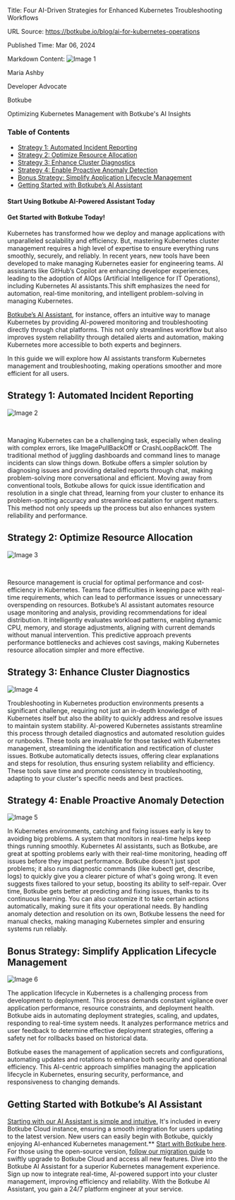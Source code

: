 Title: Four AI-Driven Strategies for Enhanced Kubernetes Troubleshooting Workflows

URL Source: https://botkube.io/blog/ai-for-kubernetes-operations

Published Time: Mar 06, 2024

Markdown Content:
![Image 1](https://cdn.prod.website-files.com/634fabb21508d6c9db9bc46f/6408ed63e5b48fed17e54625_SE6Pjp9PW9TaOwePHJXRaxaLQgYdT2HX_5PYASmvIx8.jpeg)

Maria Ashby

Developer Advocate

Botkube

Optimizing Kubernetes Management with Botkube's AI Insights

### Table of Contents

*   [Strategy 1: Automated Incident Reporting](#strategy-1-automated-incident-reporting)
*   [Strategy 2: Optimize Resource Allocation](#strategy-2-optimize-resource-allocation)
*   [Strategy 3: Enhance Cluster Diagnostics](#strategy-3-enhance-cluster-diagnostics-)
*   [Strategy 4: Enable Proactive Anomaly Detection](#strategy-4-enable-proactive-anomaly-detection)
*   [Bonus Strategy: Simplify Application Lifecycle Management](#bonus-strategy-simplify-application-lifecycle-management)
*   [Getting Started with Botkube’s AI Assistant](#getting-started-with-botkube-s-ai-assistant)

#### Start Using Botkube AI-Powered Assistant Today

#### Get Started with Botkube Today!

Kubernetes has transformed how we deploy and manage applications with unparalleled scalability and efficiency. But, mastering Kubernetes cluster management requires a high level of expertise to ensure everything runs smoothly, securely, and reliably. In recent years, new tools have been developed to make managing Kubernetes easier for engineering teams. AI assistants like GitHub’s Copilot are enhancing developer experiences, leading to the adoption of AIOps (Artificial Intelligence for IT Operations), including Kubernetes AI assistants.This shift emphasizes the need for automation, real-time monitoring, and intelligent problem-solving in managing Kubernetes.

[Botkube’s AI Assistant](https://botkube.io/blog/real-time-platform-engineer-advice-ai-assistant), for instance, offers an intuitive way to manage Kubernetes by providing AI-powered monitoring and troubleshooting directly through chat platforms. This not only streamlines workflow but also improves system reliability through detailed alerts and automation, making Kubernetes more accessible to both experts and beginners.

In this guide we will explore how AI assistants transform Kubernetes management and troubleshooting, making operations smoother and more efficient for all users.

Strategy 1: Automated Incident Reporting
----------------------------------------

![Image 2](https://cdn.prod.website-files.com/634fabb21508d6c9db9bc46f/65ee1a5d521144e87f59161e_Botkube%20AI%20Assistant%20-failing%20GIF.gif)

‍

Managing Kubernetes can be a challenging task, especially when dealing with complex errors, like ImagePullBackOff or CrashLoopBackOff. The traditional method of juggling dashboards and command lines to manage incidents can slow things down. Botkube offers a simpler solution by diagnosing issues and providing detailed reports through chat, making problem-solving more conversational and efficient. Moving away from conventional tools, Botkube allows for quick issue identification and resolution in a single chat thread, learning from your cluster to enhance its problem-spotting accuracy and streamline escalation for urgent matters. This method not only speeds up the process but also enhances system reliability and performance.

Strategy 2: Optimize Resource Allocation
----------------------------------------

![Image 3](https://cdn.prod.website-files.com/634fabb21508d6c9db9bc46f/65a6ef180190c3682238b922_9kalnKKcBw_q5sdluVLbLDy9ch5mY-RxHKxDa6edtIj5fIITzJz8lL3BRAaSMnldHACqcEHteUaFeKIN4RYkB-uGXRCISEMHlvM2crujb2yRfN2_QtNFXUISA3-YfABPLl5_t6LcMKwsO0a39lZXKl4.gif)

‍

Resource management is crucial for optimal performance and cost-efficiency in Kubernetes. Teams face difficulties in keeping pace with real-time requirements, which can lead to performance issues or unnecessary overspending on resources. Botkube’s AI assistant automates resource usage monitoring and analysis, providing recommendations for ideal distribution. It intelligently evaluates workload patterns, enabling dynamic CPU, memory, and storage adjustments, aligning with current demands without manual intervention. This predictive approach prevents performance bottlenecks and achieves cost savings, making Kubernetes resource allocation simpler and more effective.

Strategy 3: Enhance Cluster Diagnostics
---------------------------------------

![Image 4](https://cdn.prod.website-files.com/634fabb21508d6c9db9bc46f/65e8a0387271b3eec14634d8_Co_cwk72Ki64q1a3A6OAcxn0qQvCjlhWWlTtBLPzMwhPjvVn6oHn-e2_L4twExmcpGAuis9bZKJXC2JRzuOzxMXg5MsbAugaCwe1xt5GUqWsnbug3CQkm7uGo7GX2g4dgTc-TCK1oScC7aUd82RMlG4.png)

Troubleshooting in Kubernetes production environments presents a significant challenge, requiring not just an in-depth knowledge of Kubernetes itself but also the ability to quickly address and resolve issues to maintain system stability. AI-powered Kubernetes assistants streamline this process through detailed diagnostics and automated resolution guides or runbooks. These tools are invaluable for those tasked with Kubernetes management, streamlining the identification and rectification of cluster issues. Botkube automatically detects issues, offering clear explanations and steps for resolution, thus ensuring system reliability and efficiency. These tools save time and promote consistency in troubleshooting, adapting to your cluster's specific needs and best practices.

Strategy 4: Enable Proactive Anomaly Detection
----------------------------------------------

![Image 5](https://cdn.prod.website-files.com/634fabb21508d6c9db9bc46f/65e8a037ee1160c06c47b0cc_LopU3vbDXwRSiyWbJgwCkZ2vsifEeikrsi9f16OWeJE83BBJGt2tqJn2O-2mq8nTvDlNejOFdH2LyHXcKccnsFcyjeDoccaBZSLLuxm3HZtsE3-TBmPgOEkLEjSr9_K5DcIvpZkd1KVFyN4uly3aImU.png)

In Kubernetes environments, catching and fixing issues early is key to avoiding big problems. A system that monitors in real-time helps keep things running smoothly. Kubernetes AI assistants, such as Botkube, are great at spotting problems early with their real-time monitoring, heading off issues before they impact performance. Botkube doesn't just spot problems; it also runs diagnostic commands (like kubectl get, describe, logs) to quickly give you a clearer picture of what's going wrong. It even suggests fixes tailored to your setup, boosting its ability to self-repair. Over time, Botkube gets better at predicting and fixing issues, thanks to its continuous learning. You can also customize it to take certain actions automatically, making sure it fits your operational needs. By handling anomaly detection and resolution on its own, Botkube lessens the need for manual checks, making managing Kubernetes simpler and ensuring systems run reliably.

Bonus Strategy: Simplify Application Lifecycle Management
---------------------------------------------------------

![Image 6](https://cdn.prod.website-files.com/634fabb21508d6c9db9bc46f/64e6946be4cd9b0c47a55f75_flux-interactivity-1.gif)

The application lifecycle in Kubernetes is a challenging process from development to deployment. This process demands constant vigilance over application performance, resource constraints, and deployment health. Botkube aids in automating deployment strategies, scaling, and updates, responding to real-time system needs. It analyzes performance metrics and user feedback to determine effective deployment strategies, offering a safety net for rollbacks based on historical data.

Botkube eases the management of application secrets and configurations, automating updates and rotations to enhance both security and operational efficiency. This AI-centric approach simplifies managing the application lifecycle in Kubernetes, ensuring security, performance, and responsiveness to changing demands.

Getting Started with Botkube’s AI Assistant
-------------------------------------------

[Starting with our AI Assistant is simple and intuitive.](https://botkube.io/blog/explore-the-new-era-of-aiops-with-botkubes-ai-assistant) It's included in every Botkube Cloud instance, ensuring a smooth integration for users updating to the latest version. New users can easily begin with Botkube, quickly enjoying AI-enhanced Kubernetes management.\*\* [Start with Botkube here](http://app.botkube.io/). For those using the open-source version, [follow our migration guide](https://docs.botkube.io/cli/migrating-installation-to-botkube-cloud) to swiftly upgrade to Botkube Cloud and access all new features. Dive into the Botkube AI Assistant for a superior Kubernetes management experience. Sign up now to integrate real-time, AI-powered support into your cluster management, improving efficiency and reliability. With the Botkube AI Assistant, you gain a 24/7 platform engineer at your service.
